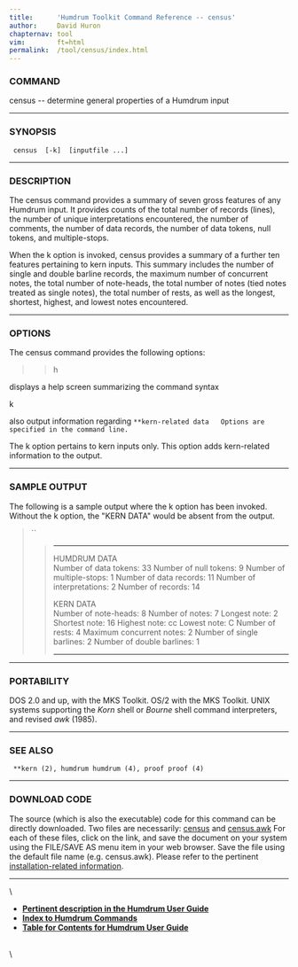 ```yaml
---
title:		'Humdrum Toolkit Command Reference -- census'
author:		David Huron
chapternav:	tool
vim:		ft=html
permalink:	/tool/census/index.html
---
```



### COMMAND

<span class="tool">census</span> -- determine general properties of a Humdrum input

------------------------------------------------------------------------

### SYNOPSIS

` census  [-k]  [inputfile ...]`

------------------------------------------------------------------------

### DESCRIPTION

The <span class="tool">census</span> command provides a summary of seven gross features of any
Humdrum input. It provides counts of the total number of records
(lines), the number of unique interpretations encountered, the number of
comments, the number of data records, the number of data tokens, null
tokens, and multiple-stops.

When the <span class="option">k</span> option is invoked, <span class="tool">census</span> provides a summary of a
further ten features pertaining to <span class="rep">kern</span> inputs. This summary
includes the number of single and double barline records, the maximum
number of concurrent notes, the total number of note-heads, the total
number of notes (tied notes treated as single notes), the total number
of rests, as well as the longest, shortest, highest, and lowest notes
encountered.

------------------------------------------------------------------------

### OPTIONS

The <span class="tool">census</span> command provides the following options:

> > <span class="option">h</span>

displays a help screen summarizing the command syntax

<span class="option">k</span>

also output information regarding
`**kern-related data   Options are specified in the command line. `

The <span class="option">k</span> option pertains to <span class="rep">kern</span> inputs only. This option adds
<span class="rep">kern</span>-related information to the output.

------------------------------------------------------------------------

### SAMPLE OUTPUT

The following is a sample output where the <span class="option">k</span> option has been
invoked. Without the <span class="option">k</span> option, the \"KERN DATA\" would be absent
from the output.

> ``
>
> >   ---------------------------- ----
> >   HUMDRUM DATA                 
> >   Number of data tokens:       33
> >   Number of null tokens:       9
> >   Number of multiple-stops:    1
> >   Number of data records:      11
> >   Number of interpretations:   2
> >   Number of records:           14
> >                                
> >   KERN DATA                    
> >   Number of note-heads:        8
> >   Number of notes:             7
> >   Longest note:                2
> >   Shortest note:               16
> >   Highest note:                cc
> >   Lowest note:                 C
> >   Number of rests:             4
> >   Maximum concurrent notes:    2
> >   Number of single barlines:   2
> >   Number of double barlines:   1
> >   ---------------------------- ----
> >
------------------------------------------------------------------------

### PORTABILITY

DOS 2.0 and up, with the MKS Toolkit. OS/2 with the MKS Toolkit. UNIX
systems supporting the *Korn* shell or *Bourne* shell command
interpreters, and revised *awk* (1985).

------------------------------------------------------------------------

### SEE ALSO

` **kern (2), humdrum humdrum (4), proof proof (4)`

------------------------------------------------------------------------

### DOWNLOAD CODE

The source (which is also the executable) code for this command can be
directly downloaded. Two files are necessarily:
[census](Linked.bin/census) and [census.awk](Linked.bin/census.awk) For
each of these files, click on the link, and save the document on your
system using the FILE/SAVE AS menu item in your web browser. Save the
file using the default file name (e.g. census.awk). Please refer to the
pertinent [installation-related information](install.small.html).

------------------------------------------------------------------------

\

-   [**Pertinent description in the Humdrum User
    Guide**](../guide03.html#The_census_Command)
-   [**Index to Humdrum Commands**](../commands.toc.html)
-   [**Table for Contents for Humdrum User Guide**](../guide.toc.html)

\
\
